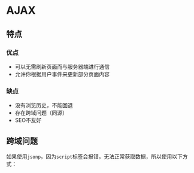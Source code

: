 # AJAX

## 特点

### 优点

-   可以无需刷新页面而与服务器端进行通信
-   允许你根据用户事件来更新部分页面内容

### 缺点

-   没有浏览历史，不能回退
-   存在跨域问题（同源）
-   SEO不友好

## 跨域问题

如果使用`jsonp`，因为`script`标签会报错，无法正常获取数据，所以使用以下方式：

